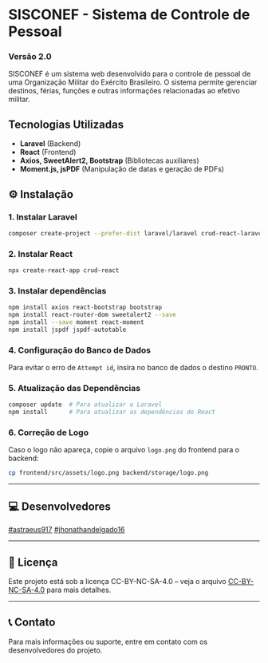 # SISCONEF - Sistema de Controle de Pessoal

### Versão 2.0

SISCONEF é um sistema web desenvolvido para o controle de pessoal de uma Organização Militar do Exército Brasileiro.
O sistema permite gerenciar destinos, férias, funções e outras informações relacionadas ao efetivo militar.

## Tecnologias Utilizadas
- **Laravel** (Backend)
- **React** (Frontend)
- **Axios, SweetAlert2, Bootstrap** (Bibliotecas auxiliares)
- **Moment.js, jsPDF** (Manipulação de datas e geração de PDFs)

## ⚙️ Instalação

### 1. Instalar Laravel
```sh
composer create-project --prefer-dist laravel/laravel crud-react-laravel
```

### 2. Instalar React
```sh
npx create-react-app crud-react
```

### 3. Instalar dependências
```sh
npm install axios react-bootstrap bootstrap
npm install react-router-dom sweetalert2 --save
npm install --save moment react-moment
npm install jspdf jspdf-autotable
```

### 4. Configuração do Banco de Dados
Para evitar o erro de `Attempt id`, insira no banco de dados o destino `PRONTO`.

### 5. Atualização das Dependências
```sh
composer update  # Para atualizar o Laravel
npm install      # Para atualizar as dependências do React
```

### 6. Correção de Logo
Caso o logo não apareça, copie o arquivo `logo.png` do frontend para o backend:
```sh
cp frontend/src/assets/logo.png backend/storage/logo.png
```

---

## 💻 Desenvolvedores
[#astraeus917](https://github.com/astraeus917)
[#jhonathandelgado16](https://github.com/jhonathandelgado16)

---

## 📄 Licença
Este projeto está sob a licença CC-BY-NC-SA-4.0 – veja o arquivo [CC-BY-NC-SA-4.0](CC-BY-NC-SA-4.0) para mais detalhes.

---

## 📞 Contato
Para mais informações ou suporte, entre em contato com os desenvolvedores do projeto.

